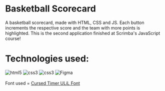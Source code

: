 # Basketball Scorecard
A basketball scorecard, made with HTML, CSS and JS. Each button increments the respective score and the team with more points is highlighted. This is the second application finished at Scrimba's JavaScript course!
# Technologies used:
<div style="display:inline_block">
  <img alt="html5" src="https://img.shields.io/badge/HTML5-E34F26?style=for-the-badge&logo=html5&logoColor=white"> 
  <img alt="css3" src="https://img.shields.io/badge/CSS3-1572B6?style=for-the-badge&logo=css3&logoColor=white">
    <img alt="css3" src="https://img.shields.io/badge/JavaScript-F7DF1E?style=for-the-badge&logo=javascript&logoColor=white">
   <img alt="Figma" src="https://img.shields.io/badge/Figma-F24E1E?style=for-the-badge&logo=figma&logoColor=white">
</div>
<br>
Font used = <a href="https://www.fontspace.com/cursed-timer-ulil-font-f29411">Cursed Timer ULiL Font</a>
